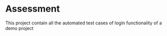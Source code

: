 # Assessment
This project contain all the automated test cases of login functionality of a demo project
